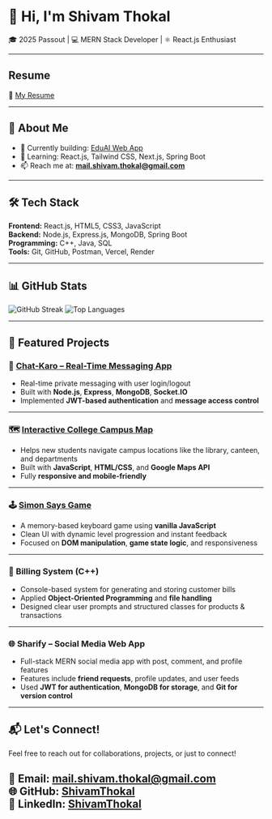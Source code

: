 <!--
**ShivamThokal/ShivamThokal** is a ✨ special ✨ repository because its `README.md` appears on your GitHub profile.
![GitHub Activity Graph](https://github-readme-activity-graph.vercel.app/graph?username=ShivamThokal&theme=tokyo-night)
![Shivam's GitHub Stats](https://github-readme-stats.vercel.app/api?username=ShivamThokal&show_icons=true&theme=tokyonight&count_private=true&include_all_commits=true)

-->

# 👋 Hi, I'm Shivam Thokal

🎓 2025 Passout | 💻 MERN Stack Developer | ⚛️ React.js Enthusiast

---

## Resume
📄 [My Resume](https://github.com/ShivamThokal/ShivamThokal/blob/main/Shivam_Thokal.pdf.pdf)

---

## 🚀 About Me

- 🔭 Currently building: [EduAI Web App](#)
- 🌱 Learning: React.js, Tailwind CSS, Next.js, Spring Boot
- 📫 Reach me at: **mail.shivam.thokal@gmail.com**

---


## 🛠 Tech Stack

**Frontend:** React.js, HTML5, CSS3, JavaScript  
**Backend:** Node.js, Express.js, MongoDB, Spring Boot  
**Programming:** C++, Java, SQL  
**Tools:** Git, GitHub, Postman, Vercel, Render

---

## 📊 GitHub Stats
![GitHub Streak](https://streak-stats.demolab.com/?user=ShivamThokal&theme=tokyonight&hide_border=false)
![Top Languages](https://github-readme-stats.vercel.app/api/top-langs/?username=ShivamThokal&layout=compact&theme=tokyonight&langs_count=8)



---

## 🌟 Featured Projects

### 🔷 [Chat-Karo – Real-Time Messaging App](https://chat-karo-bmqk.onrender.com/)
- Real-time private messaging with user login/logout
- Built with **Node.js**, **Express**, **MongoDB**, **Socket.IO**
- Implemented **JWT-based authentication** and **message access control**

---

### 🗺️ [Interactive College Campus Map](https://interactive-college-campus-map.vercel.app/)
- Helps new students navigate campus locations like the library, canteen, and departments
- Built with **JavaScript**, **HTML/CSS**, and **Google Maps API**
- Fully **responsive and mobile-friendly**

---

### 🕹️ [Simon Says Game](https://simon-say-s-game-azure.vercel.app/)
- A memory-based keyboard game using **vanilla JavaScript**
- Clean UI with dynamic level progression and instant feedback
- Focused on **DOM manipulation**, **game state logic**, and responsiveness

---

### 🧾 Billing System (C++)
- Console-based system for generating and storing customer bills
- Applied **Object-Oriented Programming** and **file handling**
- Designed clear user prompts and structured classes for products & transactions

---

### 🌐 Sharify – Social Media Web App
- Full-stack MERN social media app with post, comment, and profile features
- Features include **friend requests**, profile updates, and user feeds
- Used **JWT for authentication**, **MongoDB for storage**, and **Git for version control**

---

## 📬 Let's Connect!

Feel free to reach out for collaborations, projects, or just to connect!

📧 Email: **mail.shivam.thokal@gmail.com**  <br>
🌐 GitHub: [ShivamThokal](https://github.com/ShivamThokal) <br> 
💼 LinkedIn: [ShivamThokal](https://www.linkedin.com/in/shivamdthokal)
---

